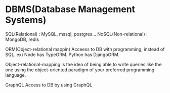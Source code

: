 
# DBMS(Database Management Systems)

SQL(Relational) : MySQL, mssql, postgres...
NoSQL(Non-relational) : MongoDB, redis

ORM(Object-relational mappin)
Acceess to DB with programming, instead of SQL.
ex) Node has TypeORM. Python has DjangoORM.

Object-relational-mapping is the idea of being able to write queries like the one using the object-oriented paradigm of your preferred programming language.

GraphQL
Access to DB by using GraphQL
